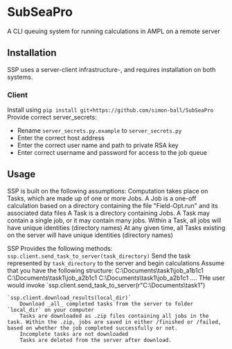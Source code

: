 # SubSeaPro
A CLI queuing system for running calculations in AMPL on a remote server


## Installation

SSP uses a server-client infrastructure-, and requires installation on both systems.

### Client
Install using `pip install git+https://github.com/simon-ball/SubSeaPro`
Provide correct server_secrets:
* Rename `server_secrets.py.example` to `server_secrets.py`
* Enter the correct host address
* Enter the correct user name and path to private RSA key
* Enter correct username and password for access to the job queue


## Usage

SSP is built on the following assumptions:
	Computation takes place on Tasks, which are made up of one or more Jobs.
	A Job is a one-off calculation based on a directory containing the file "Field-Opt.run" and its associated data files
	A Task is a directory containing Jobs. A Task may contain a single job, or it may contain many jobs. 
	Within a Task, all jobs will have unique identities (directory names)
	At any given time, all Tasks existing on the server will have unique identities (directory names)
	
	
SSP Provides the following methods:
	`ssp.client.send_task_to_server(task_directory)`
		Send the task represented by `task_directory` to the server and begin calculations
		Assume that you have the following structure:
		C:\Documents\task1\job_a1b1c1
		C:\Documents\task1\job_a2b1c1
		C:\Documents\task1\job_a2b1c1
		....
		THe user would invoke `ssp.client.send_task_to_server(r"C:\Documents\task1")
		
	`ssp.client.download_results(local_dir)`
		Download _all_ completed tasks from the server to folder `local_dir` on your computer
		Tasks are downloaded as .zip files containing all jobs in the task. Within the .zip, jobs are saved in either /finished or /failed, based on whether the job completed successfully or not.
		Incomplete tasks are not downloaded
		Tasks are deleted from the server after download.
		
	